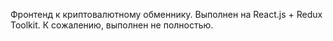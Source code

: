 Фронтенд к криптовалютному обменнику. Выполнен на React.js + Redux Toolkit.
К сожалению, выполнен не полностью.
